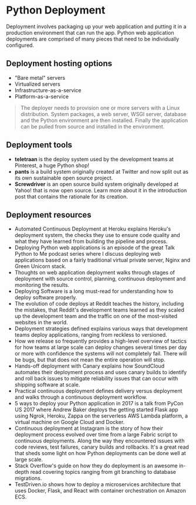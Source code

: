 
# Python Deployment
Deployment involves packaging up your web application and putting it in a production environment that can run the app. Python web application deployments are comprised of many pieces that need to be individually configured.

## Deployment hosting options
- "Bare metal" servers
- Virtualized servers
- Infrastructure-as-a-service
- Platform-as-a-service
>The deployer needs to provision one or more servers with a Linux distribution. System packages, a web server, WSGI server, database and the Python environment are then installed. Finally the application can be pulled from source and installed in the environment.

## Deployment tools
- **teletraan** is the deploy system used by the development teams at Pinterest, a huge Python shop!
- **pants** is a build system originally created at Twitter and now split out as its own sustainable open source project.
- **Screwdriver** is an open source build system originally developed at Yahoo! that is now open source. Learn more about it in the introduction post that contains the rationale for its creation.

## Deployment resources
- Automated Continuous Deployment at Heroku explains Heroku's deployment system, the checks they use to ensure code quality and what they have learned from building the pipeline and process.
- Deploying Python web applications is an episode of the great Talk Python to Me podcast series where I discuss deploying web applications based on a fairly traditional virtual private server, Nginx and Green Unicorn stack.
- Thoughts on web application deployment walks through stages of deployment with source control, planning, continuous deployment and monitoring the results.
- Deploying Software is a long must-read for understanding how to deploy software properly.
- The evolution of code deploys at Reddit teaches the history, including the mistakes, that Reddit's development teams learned as they scaled up the development team and the traffic on one of the most-visited websites in the world.
- Deployment strategies defined explains various ways that development teams deploy applications, ranging from reckless to versioned.
- How we release so frequently provides a high-level overview of tactics for how teams at large scale can deploy changes several times per day or more with confidence the systems will not completely fail. There will be bugs, but that does not mean the entire operation will stop.
- Hands-off deployment with Canary explains how SoundCloud automates their deployment process and uses canary builds to identify and roll back issues to mitigate reliability issues that can occur with shipping software at scale.
- Practical continuous deployment defines delivery versus deployment and walks through a continuous deployment workflow.
- 5 ways to deploy your Python application in 2017 is a talk from PyCon US 2017 where Andrew Baker deploys the getting started Flask app using Ngrok, Heroku, Zappa on the serverless AWS Lambda platform, a virtual machine on Google Cloud and Docker.
- Continuous deployment at Instagram is the story of how their deployment process evolved over time from a large Fabric script to continuous deployments. Along the way they encountered issues with code reviews, test failures, canary builds and rollbacks. It's a great read that sheds some light on how Python deployments can be done well at large scale.
- Stack Overflow's guide on how they do deployment is an awesome in-depth read covering topics ranging from git branching to database migrations.
- TestDriven.io shows how to deploy a microservices architecture that uses Docker, Flask, and React with container orchestration on Amazon ECS.